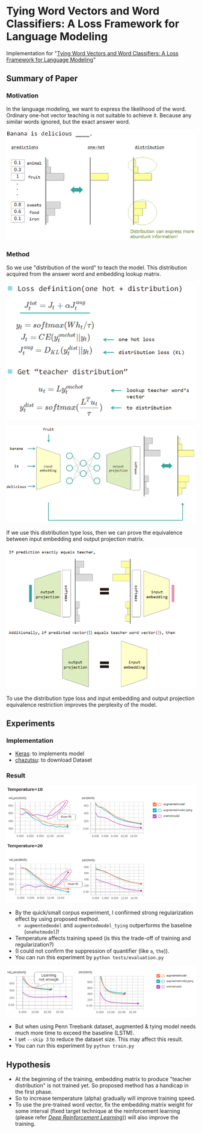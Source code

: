 # Tying Word Vectors and Word Classifiers: A Loss Framework for Language Modeling

Implementation for "[Tying Word Vectors and Word Classifiers: A Loss Framework for Language Modeling](https://arxiv.org/abs/1611.01462)"

## Summary of Paper

### Motivation

In the language modeling, we want to express the likelihood of the word. Ordinary one-hot vector teaching is not suitable to achieve it. Because any similar words ignored, but the exact answer word.

![motivation.PNG](./doc/motivation.PNG)

### Method

So we use "distribution of the word" to teach the model. This distribution acquired from the answer word and embedding lookup matrix.

![formulation.PNG](./doc/formulation.PNG)

![architecture.PNG](./doc/architecture.PNG)

If we use this distribution type loss, then we can prove the equivalence between input embedding and output projection matrix.

![equivalence.PNG](./doc/equivalence.PNG)

To use the distribution type loss and input embedding and output projection equivalence restriction improves the perplexity of the model.

## Experiments

### Implementation

* [Keras](https://github.com/fchollet/keras): to implements model
* [chazutsu](https://github.com/chakki-works/chazutsu): to download Dataset

### Result

![result.PNG](./doc/result.PNG)

* By the quick/small corpus experiment, I confirmed strong regularization effect by using proposed method.
  * `augmentedmodel` and `augmentedmodel_tying` outperforms the baseline (`onehotmodel`)!
* Temperature affects training speed (is this the trade-off of training and regularization?)
* (I could not confirm the suppression of quantifier (like `a`, `the`)).
* You can run this experiment by `python tests/evaluation.py`

![result_ptb.PNG](./doc/result_ptb.PNG)

* But when using Penn Treebank dataset, augmented & tying model needs much more time to exceed the baseline (LSTM).
* I set `--skip 3` to reduce the dataset size. This may affect this result.
* You can run this experiment by `python train.py`

## Hypothesis

* At the beginning of the training, embedding matrix to produce "teacher distribution" is not trained yet. So proposed method has a handicap in the first phase.
* So to increase temperature (alpha) gradually will improve training speed.
* To use the pre-trained word vector, fix the embedding matrix weight for some interval (fixed target technique at the reinforcement learning (please refer [*Deep Reinforcement Learning*](http://www.iclr.cc/lib/exe/fetch.php?media=iclr2015:silver-iclr2015.pdf))) will also improve the training.
